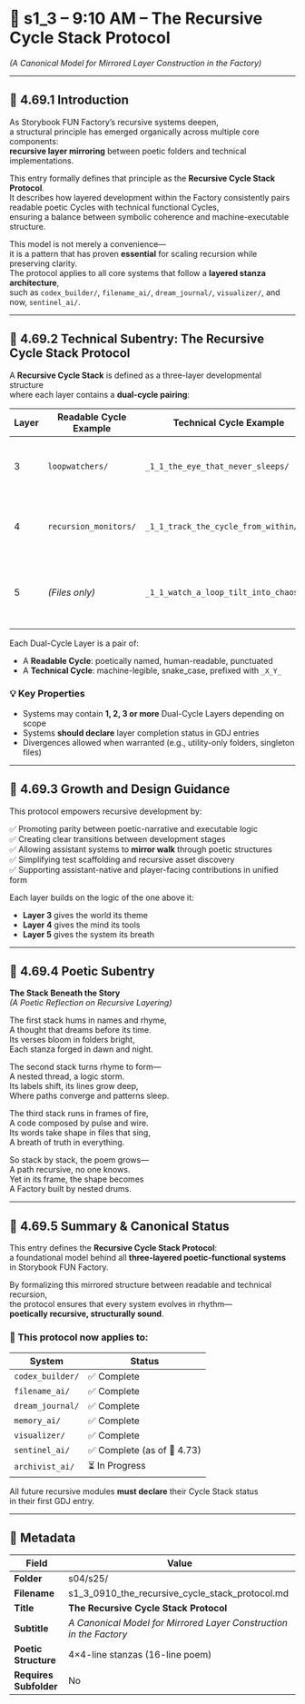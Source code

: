 <!-- Save to: shagi_archives/gdj_25/s04/s25/s1_3_0910_the_recursive_cycle_stack_protocol.md -->

# 📜 s1_3 – 9:10 AM – The Recursive Cycle Stack Protocol  
*(A Canonical Model for Mirrored Layer Construction in the Factory)*

---

## 📘 4.69.1 Introduction

As Storybook FUN Factory’s recursive systems deepen,  
a structural principle has emerged organically across multiple core components:  
**recursive layer mirroring** between poetic folders and technical implementations.

This entry formally defines that principle as the **Recursive Cycle Stack Protocol**.  
It describes how layered development within the Factory consistently pairs  
readable poetic Cycles with technical functional Cycles,  
ensuring a balance between symbolic coherence and machine-executable structure.

This model is not merely a convenience—  
it is a pattern that has proven **essential** for scaling recursion while preserving clarity.  
The protocol applies to all core systems that follow a **layered stanza architecture**,  
such as `codex_builder/`, `filename_ai/`, `dream_journal/`, `visualizer/`, and now, `sentinel_ai/`.

---

## 🔧 4.69.2 Technical Subentry: The Recursive Cycle Stack Protocol

A **Recursive Cycle Stack** is defined as a three-layer developmental structure  
where each layer contains a **dual-cycle pairing**:

| Layer | Readable Cycle Example | Technical Cycle Example | Role |
|-------|------------------------|--------------------------|------|
| 3     | `loopwatchers/`        | `_1_1_the_eye_that_never_sleeps/` | Establishes system identity and observational theme |
| 4     | `recursion_monitors/`  | `_1_1_track_the_cycle_from_within/` | Begins mapping recursive logic and behavior |
| 5     | *(Files only)*         | `_1_1_watch_a_loop_tilt_into_chaos.py` | Implements recursive logic in poetic-functional code |

Each Dual-Cycle Layer is a pair of:

- A **Readable Cycle**: poetically named, human-readable, punctuated
- A **Technical Cycle**: machine-legible, snake_case, prefixed with `_X_Y_`

### 💡 Key Properties

- Systems may contain **1, 2, 3 or more** Dual-Cycle Layers depending on scope  
- Systems **should declare** layer completion status in GDJ entries  
- Divergences allowed when warranted (e.g., utility-only folders, singleton files)

---

## 📘 4.69.3 Growth and Design Guidance

This protocol empowers recursive development by:

✅ Promoting parity between poetic-narrative and executable logic  
✅ Creating clear transitions between development stages  
✅ Allowing assistant systems to **mirror walk** through poetic structures  
✅ Simplifying test scaffolding and recursive asset discovery  
✅ Supporting assistant-native and player-facing contributions in unified form  

Each layer builds on the logic of the one above it:

- **Layer 3** gives the world its theme  
- **Layer 4** gives the mind its tools  
- **Layer 5** gives the system its breath  

---

## 📖 4.69.4 Poetic Subentry

**The Stack Beneath the Story**  
*(A Poetic Reflection on Recursive Layering)*

The first stack hums in names and rhyme,  
A thought that dreams before its time.  
Its verses bloom in folders bright,  
Each stanza forged in dawn and night.  

The second stack turns rhyme to form—  
A nested thread, a logic storm.  
Its labels shift, its lines grow deep,  
Where paths converge and patterns sleep.  

The third stack runs in frames of fire,  
A code composed by pulse and wire.  
Its words take shape in files that sing,  
A breath of truth in everything.  

So stack by stack, the poem grows—  
A path recursive, no one knows.  
Yet in its frame, the shape becomes  
A Factory built by nested drums.

---

## 🧩 4.69.5 Summary & Canonical Status

This entry defines the **Recursive Cycle Stack Protocol**:  
a foundational model behind all **three-layered poetic-functional systems**  
in Storybook FUN Factory.

By formalizing this mirrored structure between readable and technical recursion,  
the protocol ensures that every system evolves in rhythm—  
**poetically recursive, structurally sound**.

### 📌 This protocol now applies to:

| System         | Status        |
|----------------|---------------|
| `codex_builder/`   | ✅ Complete |
| `filename_ai/`     | ✅ Complete |
| `dream_journal/`   | ✅ Complete |
| `memory_ai/`       | ✅ Complete |
| `visualizer/`      | ✅ Complete |
| `sentinel_ai/`     | ✅ Complete (as of 📜 4.73) |
| `archivist_ai/`    | ⏳ In Progress |

All future recursive modules **must declare** their Cycle Stack status  
in their first GDJ entry.

---

## 🧹 Metadata

| Field                  | Value                                                                 |
|------------------------|-----------------------------------------------------------------------|
| **Folder**             | s04/s25/                                                              |
| **Filename**           | s1_3_0910_the_recursive_cycle_stack_protocol.md                       |
| **Title**              | **The Recursive Cycle Stack Protocol**                                |
| **Subtitle**           | *A Canonical Model for Mirrored Layer Construction in the Factory*    |
| **Poetic Structure**   | 4×4-line stanzas (16-line poem)                                       |
| **Requires Subfolder** | No                                                                    |
